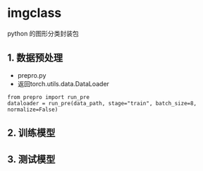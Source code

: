 # imgclass
python 的图形分类封装包


## 1. 数据预处理
- prepro.py 
- 返回torch.utils.data.DataLoader
```
from prepro import run_pre
dataloader = run_pre(data_path, stage="train", batch_size=8, normalize=False)
```
## 2. 训练模型



## 3. 测试模型